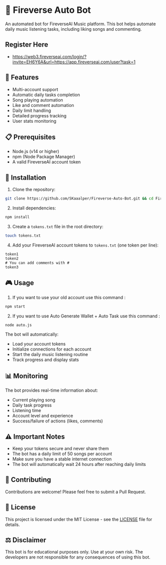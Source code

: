 # 🎵 Fireverse Auto Bot

An automated bot for FireverseAI Music platform. This bot helps automate daily music listening tasks, including liking songs and commenting.

## Register Here

- https://web3.fireverseai.com/login/?invite=EH6Y6A&url=https://app.fireverseai.com/user?task=1

## 🌟 Features

- Multi-account support
- Automatic daily tasks completion
- Song playing automation
- Like and comment automation
- Daily limit handling
- Detailed progress tracking
- User stats monitoring

## 📋 Prerequisites

- Node.js (v14 or higher)
- npm (Node Package Manager)
- A valid FireverseAI account token

## 🚀 Installation

1. Clone the repository:
```bash
git clone https://github.com/SKaaalper/Fireverse-Auto-Bot.git && cd Fireverse-Auto-Bot
```

2. Install dependencies:
```bash
npm install
```

3. Create a `tokens.txt` file in the root directory:
```bash
touch tokens.txt
```

4. Add your FireverseAI account tokens to `tokens.txt` (one token per line):
```
token1
token2
# You can add comments with #
token3
```

## 🎮 Usage

1. If you want to use your old account use this command :
```bash
npm start
```

2. If you want to use Auto Generate Wallet + Auto Task use this command :
```bash
node auto.js
```

The bot will automatically:
- Load your account tokens
- Initialize connections for each account
- Start the daily music listening routine
- Track progress and display stats

## 📊 Monitoring

The bot provides real-time information about:
- Current playing song
- Daily task progress
- Listening time
- Account level and experience
- Success/failure of actions (likes, comments)

## ⚠️ Important Notes

- Keep your tokens secure and never share them
- The bot has a daily limit of 50 songs per account
- Make sure you have a stable internet connection
- The bot will automatically wait 24 hours after reaching daily limits

## 🤝 Contributing

Contributions are welcome! Please feel free to submit a Pull Request.

## 📜 License

This project is licensed under the MIT License - see the [LICENSE](LICENSE) file for details.

## ⚖️ Disclaimer

This bot is for educational purposes only. Use at your own risk. The developers are not responsible for any consequences of using this bot.
